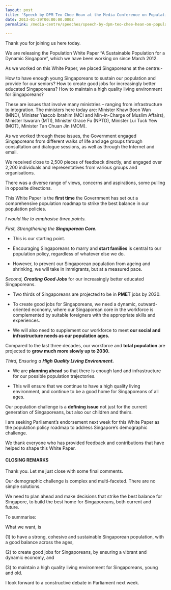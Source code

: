 ```yaml
---
layout: post
title: 'Speech by DPM Teo Chee Hean at the Media Conference on Population White Paper'
date: 2013-01-29T00:00:00.000Z
permalink: /media-centre/speeches/speech-by-dpm-teo-chee-hean-on-population-white-paper-1

---
```



Thank you for joining us here today.

We are releasing the Population White Paper “A Sustainable Population for a Dynamic Singapore”, which we have been working on since March 2012.

As we worked on this White Paper, we placed Singaporeans at the centre:-

How to have enough young Singaporeans to sustain our population and provide for our seniors? 
How to create good jobs for increasingly better educated Singaporeans? 
How to maintain a high quality living environment for Singaporeans?

These are issues that involve many ministries – ranging from infrastructure to integration. 
The ministers here today are: 
Minister Khaw Boon Wan (MND), Minister Yaacob Ibrahim (MCI and Min-in-Charge of Muslim Affairs), Minister Iswaran (MTI), Minister Grace Fu (NPTD), Minister Lui Tuck Yew (MOT), Minister Tan Chuan Jin (MOM).

As we worked through these issues, the Government engaged Singaporeans from different walks of life and age groups through consultation and dialogue sessions, as well as through the Internet and email.

We received close to 2,500 pieces of feedback directly, and engaged over 2,200 individuals and representatives from various groups and organisations.

There was a diverse range of views, concerns and aspirations, some pulling in opposite directions.

This White Paper is the **first time** the Government has set out a comprehensive population roadmap to strike the best balance in our population policies.

_I would like to emphasise three points._

_First, Strengthening the **Singaporean Core.**_

- This is our starting point.

- Encouraging Singaporeans to marry and **start families** is central to our population policy, regardless of whatever else we do.

- However, to prevent our Singaporean population from ageing and shrinking, we will take in immigrants, but at a measured pace.

_Second, **Creating Good Jobs**_ for our increasingly better educated Singaporeans.

- Two thirds of Singaporeans are projected to be in **PMET** jobs by 2030.

- To create good jobs for Singaporeans, we need a dynamic, outward-oriented economy, where our Singaporean core in the workforce is complemented by suitable foreigners with the appropriate skills and experiences.

- We will also need to supplement our workforce to meet **our social and infrastructure needs as our population ages.**

Compared to the last three decades, our workforce and **total population** are projected to **grow much more slowly up to 2030.**

_Third, Ensuring a **High Quality Living Environment.**_

- We are **planning ahead** so that there is enough land and infrastructure for our possible population trajectories.

- This will ensure that we continue to have a high quality living environment, and continue to be a good home for Singaporeans of all ages.

Our population challenge is a **defining issue** not just for the current generation of Singaporeans, but also our children and theirs.

I am seeking Parliament’s endorsement next week for this White Paper as the population policy roadmap to address Singapore’s demographic challenge.

We thank everyone who has provided feedback and contributions that have helped to shape this White Paper.

#### **CLOSING REMARKS**

Thank you. 
Let me just close with some final comments.

Our demographic challenge is complex and multi-faceted. 
There are no simple solutions.

We need to plan ahead and make decisions that strike the best balance for Singapore, to build the best home for Singaporeans, both current and future.

To summarise:

What we want, is

(1) to have a strong, cohesive and sustainable Singaporean population, with a good balance across the ages,

(2) to create good jobs for Singaporeans, by ensuring a vibrant and dynamic economy, and

(3) to maintain a high quality living environment for Singaporeans, young and old.

I look forward to a constructive debate in Parliament next week.


